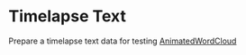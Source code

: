 # Timelapse Text
Prepare a timelapse text data for testing [AnimatedWordCloud](https://github.com/konbraphat51/AnimatedWordCloud)